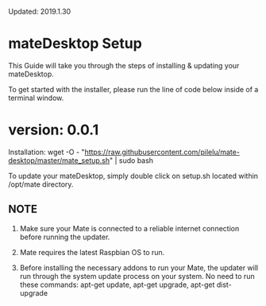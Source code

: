 Updated: 2019.1.30
# mateDesktop Setup

This Guide will take you through the steps of installing & updating your mateDesktop.

To get started with the installer, please run the line of code below inside of a terminal window.

# version: 0.0.1
Installation:
wget -O - "https://raw.githubusercontent.com/pilelu/mate-desktop/master/mate_setup.sh" | sudo bash

To update your mateDesktop, simply double click on setup.sh located within /opt/mate directory.

NOTE
----------------------
1. Make sure your Mate is connected to a reliable internet connection before running the updater.

1. Mate requires the latest Raspbian OS to run.

2. Before installing the necessary addons to run your Mate, the updater will run through the system update process on your system. No need to run these commands: apt-get update, apt-get upgrade, apt-get dist-upgrade
